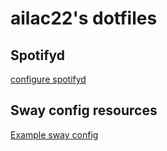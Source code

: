 # ailac22's dotfiles

## Spotifyd

[configure spotifyd](https://spotifyd.github.io/spotifyd/config/File.html)

## Sway config resources

[Example sway config](https://www.fosskers.ca/en/blog/wayland)
